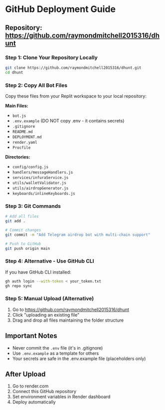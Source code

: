# GitHub Deployment Guide

## Repository: https://github.com/raymondmitchell2015316/dhunt

### Step 1: Clone Your Repository Locally
```bash
git clone https://github.com/raymondmitchell2015316/dhunt.git
cd dhunt
```

### Step 2: Copy All Bot Files
Copy these files from your Replit workspace to your local repository:

**Main Files:**
- `bot.js`
- `.env.example` (DO NOT copy .env - it contains secrets)
- `.gitignore`
- `README.md`
- `DEPLOYMENT.md`
- `render.yaml`
- `Procfile`

**Directories:**
- `config/config.js`
- `handlers/messageHandlers.js`
- `services/infuraService.js`
- `utils/walletValidator.js`
- `utils/airdropGenerator.js`
- `keyboards/inlineKeyboards.js`

### Step 3: Git Commands
```bash
# Add all files
git add .

# Commit changes
git commit -m "Add Telegram airdrop bot with multi-chain support"

# Push to GitHub
git push origin main
```

### Step 4: Alternative - Use GitHub CLI
If you have GitHub CLI installed:
```bash
gh auth login --with-token < your_token.txt
gh repo sync
```

### Step 5: Manual Upload (Alternative)
1. Go to https://github.com/raymondmitchell2015316/dhunt
2. Click "uploading an existing file"
3. Drag and drop all files maintaining the folder structure

## Important Notes
- Never commit the `.env` file (it's in .gitignore)
- Use `.env.example` as a template for others
- Your secrets are safe in the .env.example file (placeholders only)

## After Upload
1. Go to render.com
2. Connect this GitHub repository
3. Set environment variables in Render dashboard
4. Deploy automatically